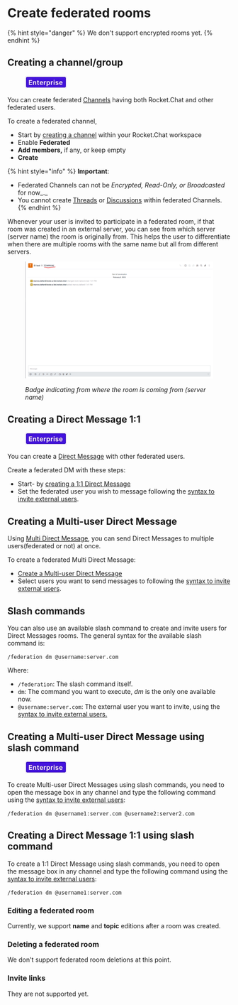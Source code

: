 # Create federated rooms

{% hint style="danger" %}
We don't support encrypted rooms yet.
{% endhint %}

## Creating a channel/group

<figure><img src="../../../../../../.gitbook/assets/EnterpriseEditionTag.jpg" alt=""><figcaption></figcaption></figure>

You can create federated [Channels](../../../../../user-guides/rooms/channels/) having both Rocket.Chat and other federated users.

To create a federated channel,

* Start by [creating a channel](../../../../../user-guides/rooms/channels/create-a-new-channel.md) within your Rocket.Chat workspace
* Enable **Federated**
* **Add members,** if any, or keep empty
* **Create**

{% hint style="info" %}
**Important**:&#x20;

* Federated Channels can not be _Encrypted, Read-Only, or Broadcasted_ for now_._
* You cannot create [Threads](../../../../../user-guides/rooms/threads/) or [Discussions](../../../../../user-guides/rooms/discussions/) within federated Channels.
{% endhint %}

Whenever your user is invited to participate in a federated room, if that room was created in an external server, you can see from which server (server name) the room is originally from. This helps the user to differentiate when there are multiple rooms with the same name but all from different servers.

<figure><img src="../../../../../../.gitbook/assets/image (1239).png" alt=""><figcaption><p><em>Badge indicating from where the room is coming from (server name)</em></p></figcaption></figure>

## Creating a Direct Message 1:1

<figure><img src="../../../../../../.gitbook/assets/EnterpriseEditionTag.jpg" alt=""><figcaption></figcaption></figure>

You can create a [Direct Message](../../../../../user-guides/rooms/direct-messages/) with other federated users.

Create a federated DM with these steps:

* Start- by [creating a 1:1 Direct Message](../../../../../user-guides/rooms/direct-messages/create-a-new-direct-message.md)&#x20;
* Set the federated user you wish to message following the [syntax to invite external users](invite-external-users-to-your-rocket.chat-server.md#invite-external-users-syntax).

## Creating a Multi-user Direct Message

Using [Multi Direct Message](broken-reference), you can send Direct Messages to multiple users(federated or not) at once.

To create a federated Multi Direct Message:

* [Create a Multi-user Direct Message](broken-reference)&#x20;
* Select users you want to send messages to following the [syntax to invite external users](invite-external-users-to-your-rocket.chat-server.md#invite-external-users-syntax).

## Slash commands

You can also use an available slash command to create and invite users for Direct Messages rooms. The general syntax for the available slash command is:

```
/federation dm @username:server.com
```

Where:

* `/federation`: The slash command itself.
* `dm`: The command you want to execute, _dm_ is the only one available now.
* `@username:server.com`: The external user you want to invite, using the [syntax to invite external users.](invite-external-users-to-your-rocket.chat-server.md#invite-external-users-syntax)

## Creating a Multi-user Direct Message using slash command

<figure><img src="../../../../../../.gitbook/assets/EnterpriseEditionTag.jpg" alt=""><figcaption></figcaption></figure>

To create Multi-user Direct Messages using slash commands, you need to open the message box in any channel and type the following command using the [syntax to invite external users](invite-external-users-to-your-rocket.chat-server.md#invite-external-users-syntax):

```
/federation dm @username1:server.com @username2:server2.com
```

## Creating a Direct Message 1:1 using slash command

To create a 1:1 Direct Message using slash commands, you need to open the message box in any channel and type the following command using the [syntax to invite external users](invite-external-users-to-your-rocket.chat-server.md#invite-external-users-syntax):

```
/federation dm @username1:server.com
```

### Editing a federated room

Currently, we support **name** and **topic** editions after a room was created.

### Deleting a federated room

We don't support federated room deletions at this point.

### Invite links

They are not supported yet.
